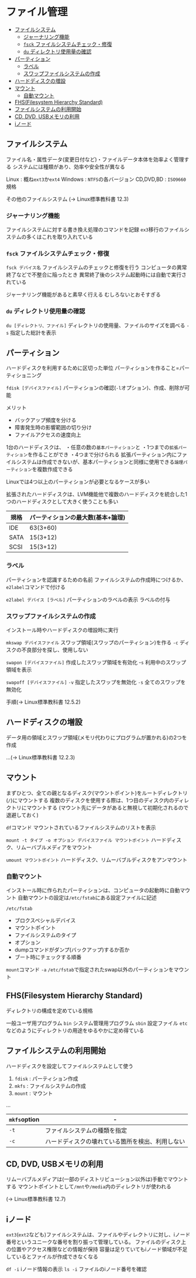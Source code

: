 # ファイル管理
- [ファイルシステム](#ファイルシステム)
  - [ジャーナリング機能](#ジャーナリング機能)
  - [`fsck` ファイルシステムチェック・修復](#fsck-ファイルシステムチェック修復)
  - [`du` ディレクトリ使用量の確認](#du-ディレクトリ使用量の確認)
- [パーティション](#パーティション)
  - [ラベル](#ラベル)
  - [スワップファイルシステムの作成](#スワップファイルシステムの作成)
- [ハードディスクの増設](#ハードディスクの増設)
- [マウント](#マウント)
  - [自動マウント](#自動マウント)
- [FHS(Filesystem Hierarchy Standard)](#fhsfilesystem-hierarchy-standard)
- [ファイルシステムの利用開始](#ファイルシステムの利用開始)
- [CD, DVD, USBメモリの利用](#cd-dvd-usbメモリの利用)
- [iノード](#iノード)

## ファイルシステム
ファイル名・属性データ(変更日付など)・ファイルデータ本体を効率よく管理する
システムには種類があり、効率や安全性が異なる

Linux : 概ね`ext3`か`ext4`
Windows : `NTFS`の各バージョン
CD,DVD,BD : `ISO9660`規格

その他のファイルシステム
(-> Linux標準教科書 12.3)

### ジャーナリング機能
ファイルシステムに対する書き換え処理のコマンドを記録
`ex3`移行のファイルシステムの多くはこれを取り入れている

### `fsck` ファイルシステムチェック・修復
`fsck デバイス名`
ファイルシステムのチェックと修復を行う
コンピュータの異常終了などで不整合に陥ったとき
異常終了後のシステム起動時には自動で実行されている

ジャーナリング機能があると素早く行える
むしろないとおそすぎる

### `du` ディレクトリ使用量の確認
`du [ディレクトリ、ファイル]`
ディレクトリの使用量、ファイルのサイズを調べる
`-s` 指定した総計を表示

## パーティション
ハードディスクを利用するために区切った単位
パーティションを作ること=パーティショニング

`fdisk [デバイスファイル]`
パーティションの確認(`-l`オプション)、作成、削除が可能

メリット
- バックアップ頻度を分ける
- 障害発生時の影響範囲の切り分け
- ファイルアクセスの速度向上

1台のハードディスクは、
・任意の数の`基本パーティション`と
・1つまでの`拡張パーティション`を作ることができ
・4つまで分けられる
拡張パーティション内にファイルシステムは作成できないが、基本パーティションと同様に使用できる`論理パーティション`を複数作成できる

Linuxでは4つ以上のパーティションが必要となるケースが多い

拡張されたハードディスクは、LVM機能他で複数のハードディスクを統合した1つのハードディスクとして大きく使うことも多い

| 規格 | パーティションの最大数(基本+論理) |
| ---- | --------------------------------- |
| IDE  | 63(3+60)                          |
| SATA | 15(3+12)                          |
| SCSI | 15(3+12)                          |

### ラベル
パーティションを認識するための名前
ファイルシステムの作成時につけるか、`e2label`コマンドで付ける

`e2label デバイス [ラベル]`
パーティションのラベルの表示
ラベルの付与

### スワップファイルシステムの作成
インストール時やハードディスクの増設時に実行

`mkswap デバイスファイル`
スワップ領域(スワップのパーティション)を作る
`-c` ディスクの不良部分を探し、使用しない

`swapon [デバイスファイル]`
作成したスワップ領域を有効化
`ｰs` 利用中のスワップ領域を表示

`swapoff [デバイスファイル]`
`-v` 指定したスワップを無効化
`-s` 全てのスワップを無効化

手順(-> Linux標準教科書 12.5.2)

## ハードディスクの増設
データ用の領域とスワップ領域(メモリ代わりにプログラムが置かれる)の2つを作成

...(-> Linux標準教科書 12.2.3)

## マウント
まずひとつ、全ての親となるディスク(マウントポイント)をルートディレクトリ(`/`)にマウントする
複数のディスクを使用する際は、1つ目のディスク内のディレクトリにマウントする
(マウント先にデータがあると無視して初期化されるので退避しておく)

`df`コマンド
マウントされているファイルシステムのリストを表示

`mount -t タイプ -o オプション デバイスファイル マウントポイント`
ハードディスク、リムーバブルメディアをマウント

`umount マウントポイント`
ハードディスク、リムーバブルディスクをアンマウント

### 自動マウント
インストール時に作られたパーティションは、コンピュータの起動時に自動マウント
自動マウントの設定は`/etc/fstab`にある設定ファイルに記述

`/etc/fstab`
- ブロクスペシャルデバイス
- マウントポイント
- ファイルシステムのタイプ
- オプション
- dumpコマンドがダンプ(バックアップ)するか否か
- ブート時にチェックする順番

`mount`コマンド
`-a` `/etc/fstab`で指定されたswap以外のパーティションをマウント

## FHS(Filesystem Hierarchy Standard)
ディレクトリの構成を定めている規格

一般ユーザ用プログラム `bin`
システム管理用プログラム `sbin`
設定ファイル `etc`
などのようにディレクトリの用途をゆるやかに定め得ている

## ファイルシステムの利用開始
ハードディスクを設定してファイルシステムとして使う

1. `fdisk` : パーティション作成
2. `mkfs` : ファイルシステムの作成
3. `mount` : マウント

...

`mkfs`option|-
-|-
`-t`|ファイルシステムの種類を指定
`-c`|ハードディスクの壊れている箇所を検出、利用しない

## CD, DVD, USBメモリの利用
リムーバブルメディアは(一部のディストリビューション以外は)手動でマウントする
マウントポイントとして`/mnt`や`/media`内のディレクトリが使われる

(-> Linux標準教科書 12.7)

## iノード
`ext3`(`ext2`なども)ファイルシステムは、ファイルやディレクトリに対し、iノード番号というユニークな番号を割り振って管理している。
ファイルのディスク上の位置やアクセス権限などの情報が保持
容量は足りていてもiノード領域が不足しているとファイルが作成できなくなる

`df -i`
iノード情報の表示
`ls -i`
ファイルのiノード番号を確認